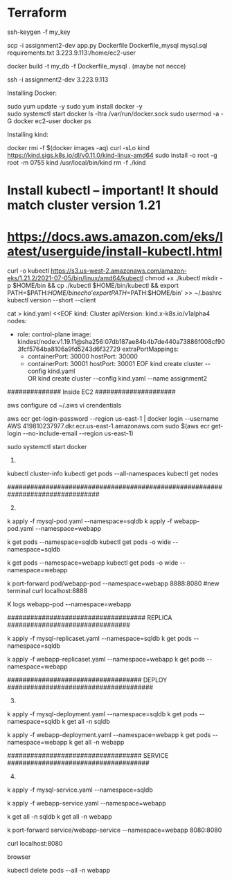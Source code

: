 # Terraform
ssh-keygen -f my_key

scp -i assignment2-dev app.py Dockerfile Dockerfile_mysql mysql.sql requirements.txt 3.223.9.113:/home/ec2-user

docker build -t my_db -f Dockerfile_mysql . (maybe not necce)

ssh -i assignment2-dev 3.223.9.113   

Installing Docker: 

sudo yum update -y
sudo yum install docker -y                                                                              
sudo systemctl start docker
ls -ltra /var/run/docker.sock
sudo usermod -a -G docker ec2-user
docker ps

Installing kind:

docker rmi -f $(docker images -aq)
curl -sLo kind https://kind.sigs.k8s.io/dl/v0.11.0/kind-linux-amd64
sudo install -o root -g root -m 0755 kind /usr/local/bin/kind
rm -f ./kind

# Install kubectl – important! It should match cluster version 1.21
# https://docs.aws.amazon.com/eks/latest/userguide/install-kubectl.html

curl -o kubectl https://s3.us-west-2.amazonaws.com/amazon-eks/1.21.2/2021-07-05/bin/linux/amd64/kubectl
chmod +x ./kubectl
mkdir -p $HOME/bin && cp ./kubectl $HOME/bin/kubectl && export PATH=$PATH:$HOME/bin
echo 'export PATH=$PATH:$HOME/bin' >> ~/.bashrc
kubectl version --short --client




cat > kind.yaml <<EOF
kind: Cluster
apiVersion: kind.x-k8s.io/v1alpha4
nodes:
- role: control-plane
  image: kindest/node:v1.19.11@sha256:07db187ae84b4b7de440a73886f008cf903fcf5764ba8106a9fd5243d6f32729
  extraPortMappings:
  - containerPort: 30000
    hostPort: 30000
  - containerPort: 30001
    hostPort: 30001
EOF
kind create cluster --config kind.yaml  
OR
kind create cluster --config kind.yaml --name assignment2

############## Inside EC2 #####################

aws configure
cd ~/.aws
vi crendentials

aws ecr get-login-password --region us-east-1 | docker login --username AWS 419810237977.dkr.ecr.us-east-1.amazonaws.com
sudo $(aws ecr get-login --no-include-email --region us-east-1)

sudo systemctl start docker


1.
kubectl cluster-info 
kubectl get pods --all-namespaces
kubectl get nodes

################################################################################

2.

k apply -f mysql-pod.yaml --namespace=sqldb
k apply -f webapp-pod.yaml --namespace=webapp

k get pods --namespace=sqldb
kubectl get pods -o wide --namespace=sqldb

k get pods --namespace=webapp
kubectl get pods -o wide --namespace=webapp   

k port-forward pod/webapp-pod --namespace=webapp 8888:8080
#new terminal
curl localhost:8888

K logs webapp-pod --namespace=webapp 

#################################### REPLICA ################################

k apply -f mysql-replicaset.yaml --namespace=sqldb
k get pods --namespace=sqldb
  
k apply -f webapp-replicaset.yaml --namespace=webapp
k get pods --namespace=webapp

################################### DEPLOY ######################################

3.

k apply -f mysql-deployment.yaml --namespace=sqldb
k get pods --namespace=sqldb
k get all -n sqldb

k apply -f webapp-deployment.yaml --namespace=webapp
k get pods --namespace=webapp
k get all -n webapp

################################### SERVICE #####################################

4.

k apply -f mysql-service.yaml --namespace=sqldb

k apply -f webapp-service.yaml --namespace=webapp

k get all -n sqldb
k get all -n webapp

k port-forward service/webapp-service --namespace=webapp 8080:8080

curl localhost:8080

browser

kubectl delete pods --all -n webapp

